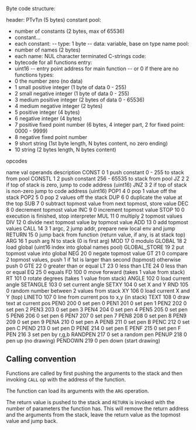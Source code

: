 Byte code structure:

header: PTv1\n (5 bytes)
constant pool:
 - number of constants (2 bytes, max of 65536)
 - constant...
 - each constant:
 -- type: 1 byte
 -- data: variable, base on type
name pool:
 - number of names (2 bytes)
 - each name: NUL character terminated C-strings
code:
 - bytecode for all functions
entry:
 - uint16
 -- entry point address for main function
 -- or 0 if there are no functions
 types:
 - 0  the number zero (no data)
 - 1  small positive integer (1 byte of data 0 - 255)
 - 2  small negative integer (1 byte of data 0 - 255)
 - 3  medium positive integer (2 bytes of data 0 - 65536)
 - 4  medium negative integer (2 bytes)
 - 5  positive integer (4 bytes)
 - 6  negative integer (4 bytes)
 - 7  positive fixed point number (6 bytes, 4 integer part, 2 for fixed point: 0000 - 9999)
 - 8  negative fixed point number
 - 9  short string (1st byte length, N bytes content, no zero ending)
 - 10 string (2 bytes length, N bytes content)

opcodes

name    val operands  description
CONST     0        1  push constant 0 - 255 to stack from pool
CONSTL    1        2  push constant 256 - 65535 to stack from pool
JZ        2        2  if top of stack is zero, jump to code address (uint16)
JNZ       3        2  if top of stack is non-zero jump to code address (uint16)
POP1      4        0  pop 1 value off the stack
POP2      5        0  pop 2 values off the stack
DUP       6        0  duplicate the value at the top
SUB       7        0  subtract topmost value from next topmost, store value
DEC       8        0  decrement topmost value
INC       9        0  increment topmost value
STOP     10        0  execution is finished, stop interpreter
MUL      11        0  multiply 2 topmost values
DIV      12        0  divide next topmost value by topmost value
ADD      13        0  add topmost values
CALL     14        3  1 argc, 2 jump addr, prepare new local env and jump
RETURN   15        0  jump back from function (return value, if any, is at stack top)
ARG      16        1  push arg N to stack (0 is first arg)
MOD      17        0  modulo
GLOBAL   18        2  load global (uint16 index into global names pool)
GLOBAL_STORE 19    2  put topmost value into global
NEG      20        0  negate topmost value
GT       21        0  compare 2 topmost values, push 1 if 1st is larger than second (topmost) otherwise push 0
GTE      22        0  greater than or equal
LT       23        0  less than
LTE      24        0  less than or equal
EQ       25        0  equals
FD      100        0  move forward (takes 1 value from stack)
RT      101        0  rotate degrees (takes 1 value from stack)
ANGLE   102        0  load current angle
SETANGLE 103       0  set current angle
SETXY   104        0  set X and Y
RND     105        0  random number between 2 values from stack
XY      106        0  load current X and Y (top)
LINETO  107        0  line from current pos to x,y (in stack)
TEXT    108        0  draw text at current pos
PEN0    200        0  set pen 0
PEN1    201        0  set pen 1
PEN2    202        0  set pen 2
PEN3    203        0  set pen 3
PEN4    204        0  set pen 4
PEN5    205        0  set pen 5
PEN6    206        0  set pen 6
PEN7    207        0  set pen 7
PEN8    208        0  set pen 8
PEN9    209        0  set pen 9
PENA    210        0  set pen A
PENB    211        0  set pen B
PENC    212        0  set pen C
PEND    213        0  set pen D
PENE    214        0  set pen E
PENF    215        0  set pen F
PEN     216        3  set pen by r,g,b
RANDPEN 217        0  set a random pen
PENUP   218        0  pen up (no drawing)
PENDOWN 219        0  pen down (start drawing)


## Calling convention

Functions are called by first pushing the arguments to the stack
and then invoking `CALL` op with the address of the function.

The function can load its arguments with the `ARG` operation.

The return value is pushed to the stack and `RETURN` is invoked with the
number of parameters the function has. This will remove the return address
and the arguments from the stack, leave the return value as the topmost value
and jump back.
